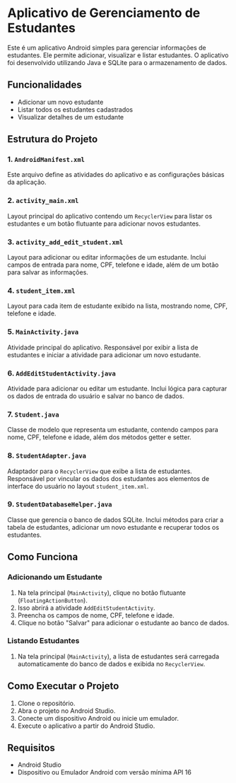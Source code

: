 # Aplicativo de Gerenciamento de Estudantes

Este é um aplicativo Android simples para gerenciar informações de estudantes. Ele permite adicionar, visualizar e listar estudantes. O aplicativo foi desenvolvido utilizando Java e SQLite para o armazenamento de dados.

## Funcionalidades

- Adicionar um novo estudante
- Listar todos os estudantes cadastrados
- Visualizar detalhes de um estudante

## Estrutura do Projeto

### 1. `AndroidManifest.xml`

Este arquivo define as atividades do aplicativo e as configurações básicas da aplicação.

### 2. `activity_main.xml`

Layout principal do aplicativo contendo um `RecyclerView` para listar os estudantes e um botão flutuante para adicionar novos estudantes.

### 3. `activity_add_edit_student.xml`

Layout para adicionar ou editar informações de um estudante. Inclui campos de entrada para nome, CPF, telefone e idade, além de um botão para salvar as informações.

### 4. `student_item.xml`

Layout para cada item de estudante exibido na lista, mostrando nome, CPF, telefone e idade.

### 5. `MainActivity.java`

Atividade principal do aplicativo. Responsável por exibir a lista de estudantes e iniciar a atividade para adicionar um novo estudante.

### 6. `AddEditStudentActivity.java`

Atividade para adicionar ou editar um estudante. Inclui lógica para capturar os dados de entrada do usuário e salvar no banco de dados.

### 7. `Student.java`

Classe de modelo que representa um estudante, contendo campos para nome, CPF, telefone e idade, além dos métodos getter e setter.

### 8. `StudentAdapter.java`

Adaptador para o `RecyclerView` que exibe a lista de estudantes. Responsável por vincular os dados dos estudantes aos elementos de interface do usuário no layout `student_item.xml`.

### 9. `StudentDatabaseHelper.java`

Classe que gerencia o banco de dados SQLite. Inclui métodos para criar a tabela de estudantes, adicionar um novo estudante e recuperar todos os estudantes.

## Como Funciona

### Adicionando um Estudante

1. Na tela principal (`MainActivity`), clique no botão flutuante (`FloatingActionButton`).
2. Isso abrirá a atividade `AddEditStudentActivity`.
3. Preencha os campos de nome, CPF, telefone e idade.
4. Clique no botão "Salvar" para adicionar o estudante ao banco de dados.

### Listando Estudantes

1. Na tela principal (`MainActivity`), a lista de estudantes será carregada automaticamente do banco de dados e exibida no `RecyclerView`.

## Como Executar o Projeto

1. Clone o repositório.
2. Abra o projeto no Android Studio.
3. Conecte um dispositivo Android ou inicie um emulador.
4. Execute o aplicativo a partir do Android Studio.

## Requisitos

- Android Studio
- Dispositivo ou Emulador Android com versão mínima API 16


